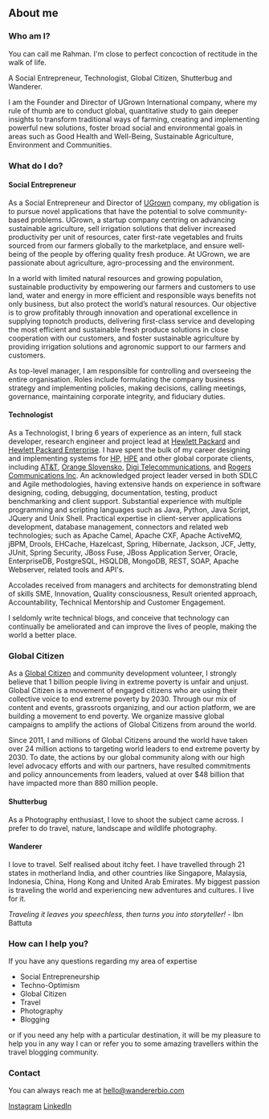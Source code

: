## About me

### Who am I?

You can call me Rahman. I'm close to perfect concoction of rectitude in the walk of life.

A Social Entrepreneur, Technologist, Global Citizen, Shutterbug and Wanderer.

I am the Founder and Director of UGrown International company, where my rule of thumb are to conduct global, quantitative study to gain deeper insights to transform traditional ways of farming, creating and implementing powerful new solutions, foster broad social and environmental goals in areas such as Good Health and Well-Being, Sustainable Agriculture, Environment and Communities. 

### What do I do?

#### Social Entrepreneur

As a Social Entrepreneur and Director of [UGrown](https://www.linkedin.com/company/ugrown) company, my obligation is to pursue novel applications that have the potential to solve community-based problems. UGrown, a startup company centring on advancing sustainable agriculture, sell irrigation solutions that deliver increased productivity per unit of resources, cater first-rate vegetables and fruits sourced from our farmers globally to the marketplace, and ensure well-being of the people by offering quality fresh produce. At UGrown, we are passionate about agriculture, agro-processing and the environment. 

In a world with limited natural resources and growing population, sustainable productivity by empowering our farmers and customers to use land, water and energy in more efficient and responsible ways benefits not only business, but also protect the world’s natural resources. Our objective is to grow profitably through innovation and operational excellence in supplying topnotch products, delivering first-class service and developing the most efficient and sustainable fresh produce solutions in close cooperation with our customers, and foster sustainable agriculture by providing irrigation solutions and agronomic support to our farmers and customers.

As top-level manager, I am responsible for controlling and overseeing the entire organisation. Roles include formulating the company business strategy and implementing policies, making decisions, calling meetings, governance, maintaining corporate integrity, and fiduciary duties.

#### Technologist

As a Technologist, I bring 6 years of experience as an intern, full stack developer, research engineer and project lead at [Hewlett Packard](https://en.wikipedia.org/wiki/Hewlett-Packard) and [Hewlett Packard Enterprise](https://en.wikipedia.org/wiki/Hewlett_Packard_Enterprise). I have spent the bulk of my career designing and implementing systems for [HP](https://en.wikipedia.org/wiki/Hewlett-Packard), [HPE](https://en.wikipedia.org/wiki/Hewlett_Packard_Enterprise) and other global corporate clients, including [AT&T](https://en.wikipedia.org/wiki/AT%26T), [Orange Slovensko](https://en.wikipedia.org/wiki/Orange_Slovensko), [Digi Telecommunications](https://en.wikipedia.org/wiki/Digi_Telecommunications), and [Rogers Communications Inc](https://en.wikipedia.org/wiki/Rogers_Communications). An acknowledged project leader versed in both SDLC and Agile methodologies, having extensive hands on experience in software designing, coding, debugging, documentation, testing, product benchmarking and client support. Substantial experience with multiple programming and scripting languages such as Java, Python, Java Script, JQuery and Unix Shell. Practical expertise in client-server applications development, database management, connectors and related web technologies; such as Apache Camel, Apache CXF, Apache ActiveMQ, jBPM, Drools, EHCache, Hazelcast, Spring, Hibernate, Jackson, JCF, Jetty, JUnit, Spring Security, JBoss Fuse, JBoss Application Server, Oracle, EnterpriseDB, PostgreSQL, HSQLDB, MongoDB, REST, SOAP, Apache Webserver, related tools and API's.

Accolades received from managers and architects for demonstrating blend of skills SME, Innovation, Quality consciousness, Result oriented approach, Accountability, Technical Mentorship and Customer Engagement.

I seldomly write technical blogs, and conceive that technology can continually be ameliorated and can improve the lives of people, making the world a better place.

### Global Citizen

As a [Global Citizen](https://www.globalcitizen.org/) and community development volunteer, I strongly believe that 1 billion people living in extreme poverty is unfair and unjust. Global Citizen is a movement of engaged citizens who are using their collective voice to end extreme poverty by 2030. Through our mix of content and events, grassroots organizing, and our action platform, we are building a movement to end poverty. We organize massive global campaigns to amplify the actions of Global Citizens from around the world.

Since 2011, I and millions of Global Citizens around the world have taken over 24 million actions to targeting world leaders to end extreme poverty by 2030. To date, the actions by our global community along with our high level advocacy efforts and with our partners, have resulted commitments and policy announcements from leaders, valued at over $48 billion that have impacted more than 880 million people.

#### Shutterbug

As a Photography enthusiast, I love to shoot the subject came across. I prefer to do travel, nature, landscape and wildlife photography.

#### Wanderer

I love to travel. Self realised about itchy feet. I have travelled through 21 states in motherland India, and other countries like Singapore, Malaysia, Indonesia, China, Hong Kong and United Arab Emirates. My biggest passion is traveling the world and experiencing new adventures and cultures. I live for it.

_Traveling it leaves you speechless, then turns you into storyteller!_ - Ibn Battuta

### How can I help you?

If you have any questions regarding my area of expertise

- Social Entrepreneurship
- Techno-Optimism
- Global Citizen
- Travel
- Photography
- Blogging

or if you need any help with a particular destination, it will be my pleasure to help you in any way I can or refer you to some amazing travellers within the travel blogging community.

### Contact

You can always reach me at hello@wandererbio.com

[Instagram](https://www.instagram.com/wandererbio)
[LinkedIn](https://www.linkedin.com/in/marahmann)
